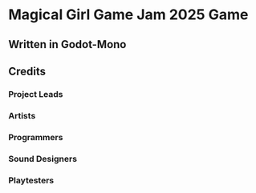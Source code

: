 # Magical Girl Game Jam 2025 Game



## Written in Godot-Mono

## Credits

### Project Leads


### Artists


### Programmers


### Sound Designers


### Playtesters

